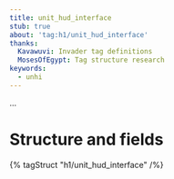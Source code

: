 ```yaml
---
title: unit_hud_interface
stub: true
about: 'tag:h1/unit_hud_interface'
thanks:
  Kavawuvi: Invader tag definitions
  MosesOfEgypt: Tag structure research
keywords:
  - unhi
---
```

...

# Structure and fields

{% tagStruct "h1/unit_hud_interface" /%}
